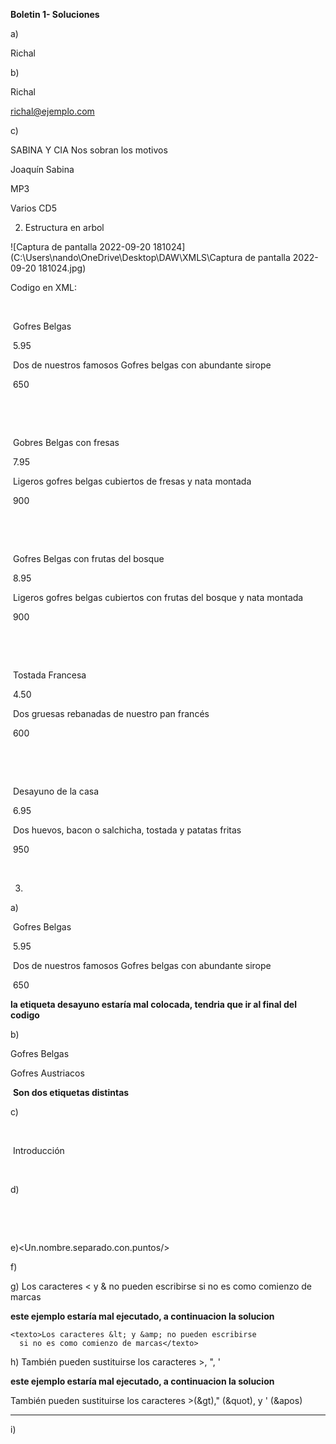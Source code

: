 **Boletin 1- Soluciones**

a) 

<?xml version="1.0" ?>

 <nombre>Richal</nombre> 

b)

<?xml version="1.0" ?>

<datos>

 <nombre>Richal</nombre>

 <email>richal@ejemplo.com</email>

</datos>

c)

<?xml version="1.0" encoding="UTF-7" ?>

 <album>

 <autor>SABINA Y CIA Nos sobran los motivos</autor>

 <titulo>Joaquín Sabina</titulo>

 <formato>MP3</formato>

 <localizacion>Varios CD5 </localizacion>

 </album>

2) Estructura en arbol

![Captura de pantalla 2022-09-20 181024](C:\Users\nando\OneDrive\Desktop\DAW\XMLS\Captura de pantalla 2022-09-20 181024.jpg)

Codigo en XML:

<?xml version="1.0" encoding="UTF-8"?>

<cartadesayunos>

​        <desayuno>

​                  <nombre>Gofres Belgas</nombre>

​                  <precio>5.95</precio>

​                  <descripcion>Dos de nuestros famosos Gofres belgas con abundante sirope</descripcion>

​                  <calorias>650</calorias>

​        </desayuno>

​        <desayuno>

​                  <nombre>Gobres Belgas con fresas</nombre>

​                  <precio>7.95</precio>

​                  <descripcion>Ligeros gofres belgas cubiertos de fresas y nata montada</descripcion>

​                  <calorias>900</calorias>

​        </desayuno>

​        <desayuno>

​                  <nombre>Gofres Belgas con frutas del bosque</nombre>

​                  <precio>8.95</precio>

​                  <descripcion>Ligeros gofres belgas cubiertos con frutas del bosque y nata montada</descripcion>

​                  <calorias>900</calorias>

​        </desayuno>

​        <desayuno>

​                  <nombre>Tostada Francesa</nombre>

​                  <precio>4.50</precio>

​                  <descripcion>Dos gruesas rebanadas de nuestro pan francés</descripcion>

​                  <calorias>600</calorias>

​        </desayuno>

​        <desayuno>

​                  <nombre>Desayuno de la casa</nombre>

​                  <precio>6.95</precio>

​                  <descripcion>Dos huevos, bacon o salchicha, tostada y patatas fritas</descripcion>

​                  <calorias>950</calorias>

​        </desayuno>

</cartadesayunos>

3)

 a)  <desayuno>

​                  <nombre>Gofres Belgas</nombre>

​                  <precio>5.95</precio>

</desayuno>

​                  <descripcion>Dos de nuestros famosos Gofres belgas con abundante sirope</descripcion>

​                  <calorias>650</calorias>

**la etiqueta desayuno estaría mal colocada, tendria que ir al final del codigo**

b) 

<nombre>Gofres Belgas</nombre>

<Nombre>Gofres Austriacos</Nombre>

​            **Son dos etiquetas distintas**

c) <libro>

​     <capitulo>

​          <titulo>Introducción</titulo>

​     </capitulo>

<libro>

d) <lista>

​     <AAA></AAA>

​     <BBB></BBB>

</lista>

e)<Un.nombre.separado.con.puntos/>

f)  <varios primero="1" segundo = '2' tercero= "3"/>

g) <texto>Los caracteres < y & no pueden escribirse  si no es como comienzo de marcas</texto>

**este ejemplo estaría mal ejecutado, a continuacion la solucion**

```
<texto>Los caracteres &lt; y &amp; no pueden escribirse
  si no es como comienzo de marcas</texto>
```

h) <texto>También pueden sustituirse los caracteres >, ", ' </texto>

**este ejemplo estaría mal ejecutado, a continuacion la solucion**

<texto>También pueden sustituirse los caracteres   &gt;(&gt)," (&quot), y &apos; (&apos)  </texto>

****

i)<ejemplo>

<!-- esto es un comentario en XML -->

</ejemplo>



​    

